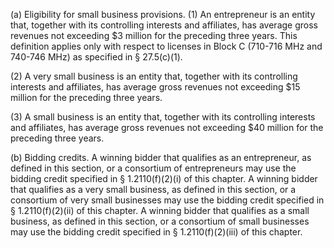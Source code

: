 (a) Eligibility for small business provisions. (1) An entrepreneur is an entity that, together with its controlling interests and affiliates, has average gross revenues not exceeding $3 million for the preceding three years. This definition applies only with respect to licenses in Block C (710-716 MHz and 740-746 MHz) as specified in § 27.5(c)(1).

(2) A very small business is an entity that, together with its controlling interests and affiliates, has average gross revenues not exceeding $15 million for the preceding three years.

(3) A small business is an entity that, together with its controlling interests and affiliates, has average gross revenues not exceeding $40 million for the preceding three years.

(b) Bidding credits. A winning bidder that qualifies as an entrepreneur, as defined in this section, or a consortium of entrepreneurs may use the bidding credit specified in § 1.2110(f)(2)(i) of this chapter. A winning bidder that qualifies as a very small business, as defined in this section, or a consortium of very small businesses may use the bidding credit specified in § 1.2110(f)(2)(ii) of this chapter. A winning bidder that qualifies as a small business, as defined in this section, or a consortium of small businesses may use the bidding credit specified in § 1.2110(f)(2)(iii) of this chapter.

